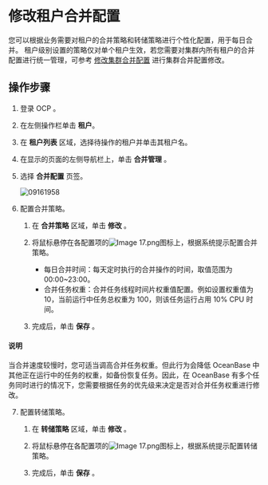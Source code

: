 # 修改租户合并配置

您可以根据业务需要对租户的合并策略和转储策略进行个性化配置，用于每日合并。
租户级别设置的策略仅对单个租户生效，若您需要对集群内所有租户的合并配置进行统一管理，可参考 [修改集群合并配置](../../600.cluster-functions/1100.manage-cluster-merge/100.cluster-merge-configuration.md) 进行集群合并配置修改。

## 操作步骤

1. 登录 OCP 。

2. 在左侧操作栏单击 **租户**。

3. 在 **租户列表** 区域，选择待操作的租户并单击其租户名。

4. 在显示的页面的左侧导航栏上，单击 **合并管理** 。

5. 选择 **合并配置** 页签。

   ![09161958](https://obbusiness-private.oss-cn-shanghai.aliyuncs.com/doc/img/ocp/%E7%A7%9F%E6%88%B7%E5%90%88%E5%B9%B6%E9%85%8D%E7%BD%AE.png)

6. 配置合并策略。

   1. 在 **合并策略** 区域，单击 **修改** 。

   2. 将鼠标悬停在各配置项的![Image 17.png](https://help-static-aliyun-doc.aliyuncs.com/assets/img/zh-CN/8048190061/p168332.png "Image 17.png")图标上，根据系统提示配置合并策略。

      * 每日合并时间：每天定时执行的合并操作的时间，取值范围为 00:00~23:00。
      * 合并任务权重：合并任务线程时间片权重值配置。例如设置权重值为 10，当前运行中任务总权重为 100，则该任务运行占用 10% CPU 时间。

   3. 完成后，单击 **保存** 。

  <main id="notice" type='explain'>
    <h4>说明</h4>
    <p>当合并速度较慢时，您可适当调高合并任务权重。但此行为会降低 OceanBase 中其他正在运行中的任务的权重，如备份恢复任务。因此，在 OceanBase 有多个任务同时进行的情况下，您需要根据任务的优先级来决定是否对合并任务权重进行修改。</p>
  </main>

7. 配置转储策略。

   1. 在 **转储策略** 区域，单击 **修改** 。

   2. 将鼠标悬停在各配置项的![Image 17.png](https://help-static-aliyun-doc.aliyuncs.com/assets/img/zh-CN/8048190061/p168332.png "Image 17.png")图标上，根据系统提示配置转储策略。

   3. 完成后，单击 **保存** 。
